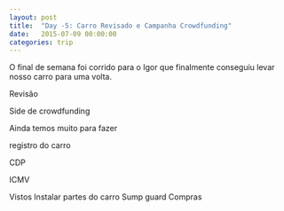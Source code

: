 ```yaml
---
layout: post
title:  "Day -5: Carro Revisado e Campanha Crowdfunding"
date:   2015-07-09 00:00:00
categories: trip
---
```

O final de semana foi corrido para o Igor que finalmente conseguiu levar nosso carro para uma volta.

Revisão

Side de crowdfunding

Ainda temos muito para fazer

registro do carro

CDP

ICMV

Vistos
Instalar partes do carro
Sump guard
Compras
